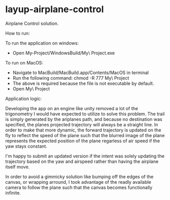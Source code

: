 # layup-airplane-control
 Airplane Control solution.

 How to run:

 To run the application on windows:
 - Open My-Project/WindowsBuild/My\ Project.exe
 
 To run on MacOS:
 - Navigate to MacBuild/MacBuild.app/Contents/MacOS in terminal
 - Run the following command: chmod -R 777 My\ Project
 - The above is required because the file is not executable by default.
 - Open My\ Project

Application logic:

Developing the app on an engine like unity removed a lot of the trigonometry I would have expected to utilize to solve this problem. The trail is simply generated by the ariplanes path, and because no destination was specified, the planes projected trajectory will always be a straight line. In order to make that more dynamic, the forward trajectory is updated on the fly to reflect the speed of the plane such that the blurred image of the plane represents the expected position of the plane regarless of air speed if the yaw stays constant. 

I'm happy to submit an updated version if the intent was solely updating the trajectory based on the yaw and airspeed rather than having the airplane itself move. 

In order to avoid a gimmicky solution like bumping off the edges of the canvas, or wrapping arround, I took advantage of the readly available camera to follow the plane such that the canvas becomes functionally infinite.
